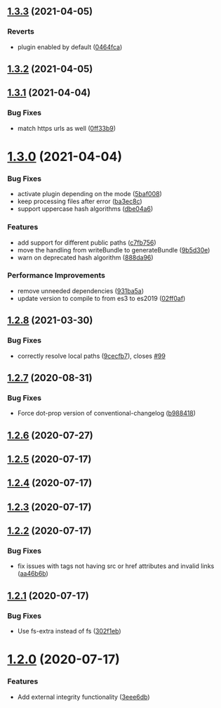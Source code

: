 ## [1.3.3](https://github.com/JonasKruckenberg/rollup-plugin-sri/compare/v1.3.2...v1.3.3) (2021-04-05)


### Reverts

* plugin enabled by default ([0464fca](https://github.com/JonasKruckenberg/rollup-plugin-sri/commit/0464fca46baf9248b74b260db3dbb8aa35d3b4e0))

## [1.3.2](https://github.com/JonasKruckenberg/rollup-plugin-sri/compare/v1.3.1...v1.3.2) (2021-04-05)

## [1.3.1](https://github.com/JonasKruckenberg/rollup-plugin-sri/compare/v1.3.0...v1.3.1) (2021-04-04)


### Bug Fixes

* match https urls as well ([0ff33b9](https://github.com/JonasKruckenberg/rollup-plugin-sri/commit/0ff33b910f9c14038f75a30538c97bdbeb7b3067))

# [1.3.0](https://github.com/JonasKruckenberg/rollup-plugin-sri/compare/v1.2.8...v1.3.0) (2021-04-04)


### Bug Fixes

* activate plugin depending on the mode ([5baf008](https://github.com/JonasKruckenberg/rollup-plugin-sri/commit/5baf00838332c3341eb5ecac15a07d572528a615))
* keep processing files after error ([ba3ec8c](https://github.com/JonasKruckenberg/rollup-plugin-sri/commit/ba3ec8c908bd07d4d22c5266125bfd7237248fee))
* support uppercase hash algorithms ([dbe04a6](https://github.com/JonasKruckenberg/rollup-plugin-sri/commit/dbe04a697ae228e4b27a7adb9b070ae858aa2dbb))


### Features

* add support for different public paths ([c7fb756](https://github.com/JonasKruckenberg/rollup-plugin-sri/commit/c7fb756e451a8918ffaf750ccede22a7255133b7))
* move the handling from writeBundle to generateBundle ([9b5d30e](https://github.com/JonasKruckenberg/rollup-plugin-sri/commit/9b5d30ed643120fb598c8b7abf8e53e547e247a4))
* warn on deprecated hash algorithm ([888da96](https://github.com/JonasKruckenberg/rollup-plugin-sri/commit/888da96439ad3b479e596a15a83c3ed4c9e5d24e))


### Performance Improvements

* remove unneeded dependencies ([931ba5a](https://github.com/JonasKruckenberg/rollup-plugin-sri/commit/931ba5a9aa63f0d7ab32ee6c02e737740b9d3f0b))
* update version to compile to from es3 to es2019 ([02ff0af](https://github.com/JonasKruckenberg/rollup-plugin-sri/commit/02ff0afc5cfb73cb3cf15458059ea295b2991b1a))

## [1.2.8](https://github.com/JonasKruckenberg/rollup-plugin-sri/compare/v1.2.7...v1.2.8) (2021-03-30)


### Bug Fixes

* correctly resolve local paths ([9cecfb7](https://github.com/JonasKruckenberg/rollup-plugin-sri/commit/9cecfb7f5e750a6417f76c13923ebba071ec8c67)), closes [#99](https://github.com/JonasKruckenberg/rollup-plugin-sri/issues/99)

## [1.2.7](https://github.com/JonasKruckenberg/rollup-plugin-sri/compare/v1.2.6...v1.2.7) (2020-08-31)


### Bug Fixes

* Force dot-prop version of conventional-changelog ([b988418](https://github.com/JonasKruckenberg/rollup-plugin-sri/commit/b9884189f4219a6bef4a573d94d87e69db29c61a))

## [1.2.6](https://github.com/JonasKruckenberg/rollup-plugin-sri/compare/v1.2.5...v1.2.6) (2020-07-27)

## [1.2.5](https://github.com/JonasKruckenberg/rollup-plugin-sri/compare/v1.2.4...v1.2.5) (2020-07-17)

## [1.2.4](https://github.com/JonasKruckenberg/rollup-plugin-sri/compare/v1.2.3...v1.2.4) (2020-07-17)

## [1.2.3](https://github.com/JonasKruckenberg/rollup-plugin-sri/compare/v1.2.2...v1.2.3) (2020-07-17)

## [1.2.2](https://github.com/JonasKruckenberg/rollup-plugin-sri/compare/v1.2.1...v1.2.2) (2020-07-17)


### Bug Fixes

* fix issues with tags not having src or href attributes and invalid links ([aa46b6b](https://github.com/JonasKruckenberg/rollup-plugin-sri/commit/aa46b6b81485a98f358659a4cbfcf7b2db23f017))

## [1.2.1](https://github.com/JonasKruckenberg/rollup-plugin-sri/compare/v1.2.0...v1.2.1) (2020-07-17)


### Bug Fixes

* Use fs-extra instead of fs ([302f1eb](https://github.com/JonasKruckenberg/rollup-plugin-sri/commit/302f1ebbe29c353645f2b387d2f73b65792311ff))

# [1.2.0](https://github.com/JonasKruckenberg/rollup-plugin-sri/compare/v1.1.1...v1.2.0) (2020-07-17)


### Features

* Add external integrity functionality ([3eee6db](https://github.com/JonasKruckenberg/rollup-plugin-sri/commit/3eee6db4d45e7ed86147efad513d60f47d783f31))
